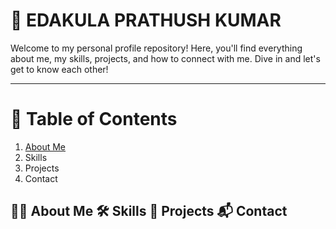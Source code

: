 # 🌟 EDAKULA PRATHUSH KUMAR
Welcome to my personal profile repository! Here, you'll find everything about me, my skills, projects, and how to connect with me. Dive in and let's get to know each other!

<hr>

# 📖 Table of Contents

<ol>
  <li><a href="#about-me">About Me</a></li>
  <li>Skills</li>
  <li>Projects</li>
  <li>Contact</li>
</ol>
<h2 id="about-me"About Me</h2>
🙋‍♂️ About Me
🛠️ Skills
🚀 Projects
📬 Contact


